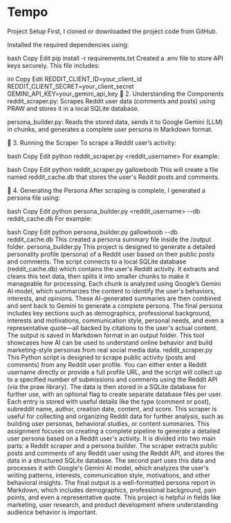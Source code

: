 # Tempo
Project Setup
First, I cloned or downloaded the project code from GitHub.

Installed the required dependencies using:

bash
Copy
Edit
pip install -r requirements.txt
Created a .env file to store API keys securely. This file includes:

ini
Copy
Edit
REDDIT_CLIENT_ID=your_client_id
REDDIT_CLIENT_SECRET=your_client_secret
GEMINI_API_KEY=your_gemini_api_key
🧠 2. Understanding the Components
reddit_scraper.py: Scrapes Reddit user data (comments and posts) using PRAW and stores it in a local SQLite database.

persona_builder.py: Reads the stored data, sends it to Google Gemini (LLM) in chunks, and generates a complete user persona in Markdown format.

🚀 3. Running the Scraper
To scrape a Reddit user’s activity:

bash
Copy
Edit
python reddit_scraper.py <reddit_username>
For example:

bash
Copy
Edit
python reddit_scraper.py gallowboob
This will create a file named reddit_cache.db that stores the user's Reddit posts and comments.

🧾 4. Generating the Persona
After scraping is complete, I generated a persona file using:

bash
Copy
Edit
python persona_builder.py <reddit_username> --db reddit_cache.db
For example:

bash
Copy
Edit
python persona_builder.py gallowboob --db reddit_cache.db
This created a persona summary file inside the /output folder.
persona_builder.py
This project is designed to generate a detailed personality profile (persona) of a Reddit user based on their public posts and comments. The script connects to a local SQLite database (reddit_cache.db) which contains the user's Reddit activity. It extracts and cleans this text data, then splits it into smaller chunks to make it manageable for processing. Each chunk is analyzed using Google’s Gemini AI model, which summarizes the content to identify the user's behaviors, interests, and opinions. These AI-generated summaries are then combined and sent back to Gemini to generate a complete persona. The final persona includes key sections such as demographics, professional background, interests and motivations, communication style, personal needs, and even a representative quote—all backed by citations to the user's actual content. The output is saved in Markdown format in an output folder. This tool showcases how AI can be used to understand online behavior and build marketing-style personas from real social media data.
reddit_scraper.py
This Python script is designed to scrape public activity (posts and comments) from any Reddit user profile. You can either enter a Reddit username directly or provide a full profile URL, and the script will collect up to a specified number of submissions and comments using the Reddit API (via the praw library). The data is then stored in a SQLite database for further use, with an optional flag to create separate database files per user. Each entry is stored with useful details like the type (comment or post), subreddit name, author, creation date, content, and score. This scraper is useful for collecting and organizing Reddit data for further analysis, such as building user personas, behavioral studies, or content summaries.
This assignment focuses on creating a complete pipeline to generate a detailed user persona based on a Reddit user's activity. It is divided into two main parts: a Reddit scraper and a persona builder. The scraper extracts public posts and comments of any Reddit user using the Reddit API, and stores the data in a structured SQLite database. The second part uses this data and processes it with Google's Gemini AI model, which analyzes the user's writing patterns, interests, communication style, motivations, and other behavioral insights. The final output is a well-formatted persona report in Markdown, which includes demographics, professional background, pain points, and even a representative quote. This project is helpful in fields like marketing, user research, and product development where understanding audience behavior is important.
